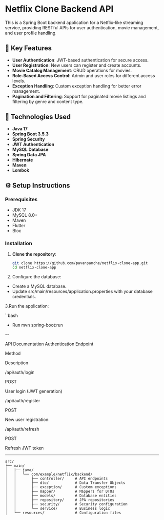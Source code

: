 # Netflix Clone Backend API

This is a Spring Boot backend application for a Netflix-like streaming service, providing RESTful APIs for user authentication, movie management, and user profile handling.

## 🔧 Key Features

- **User  Authentication**: JWT-based authentication for secure access.
- **User  Registration**: New users can register and create accounts.
- **Movie Catalog Management**: CRUD operations for movies.
- **Role-Based Access Control**: Admin and user roles for different access levels.
- **Exception Handling**: Custom exception handling for better error management.
- **Pagination and Filtering**: Support for paginated movie listings and filtering by genre and content type.

## 🚀 Technologies Used

- **Java 17**
- **Spring Boot 3.5.3**
- **Spring Security**
- **JWT Authentication**
- **MySQL Database**
- **Spring Data JPA**
- **Hibernate**
- **Maven**
- **Lombok**

## ⚙️ Setup Instructions

### Prerequisites

- JDK 17
- MySQL 8.0+
- Maven
- Flutter
- Bloc

### Installation

1. **Clone the repository**:
   ```bash
   git clone https://github.com/pavanpanche/netflix-clone-app.git
   cd netflix-clone-app

2. Configure the database:

- Create a MySQL database.
- Update src/main/resources/application.properties with your database credentials.

3.Run the application:

``bash

-   Run
mvn spring-boot:run

-- 

 API Documentation
Authentication
Endpoint

Method

Description

/api/auth/login

POST

User login (JWT generation)

/api/auth/register

POST

New user registration

/api/auth/refresh

POST

Refresh JWT token

---

```
src/
├── main/
│   ├── java/
│   │   └── com/example/netflix/backend/
│   │       ├── controller/     # API endpoints
│   │       ├── dto/            # Data Transfer Objects
│   │       ├── exception/      # Custom exceptions
│   │       ├── mapper/         # Mappers for DTOs
│   │       ├── models/         # Database entities
│   │       ├── repository/     # JPA repositories
│   │       ├── security/       # Security configuration
│   │       └── service/        # Business logic
│   └── resources/              # Configuration files
```
